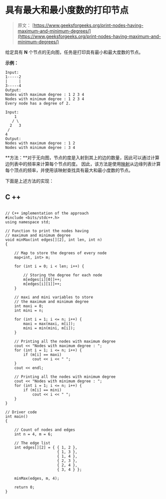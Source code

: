 # 具有最大和最小度数的打印节点

> 原文： [https://www.geeksforgeeks.org/print-nodes-having-maximum-and-minimum-degrees/](https://www.geeksforgeeks.org/print-nodes-having-maximum-and-minimum-degrees/)

给定具有 **N** 个节点的无向​​图，任务是打印具有最小和最大度数的节点。

**示例：**

```
Input:
1-----2
|     |
3-----4
Output:
Nodes with maximum degree : 1 2 3 4 
Nodes with minimum degree : 1 2 3 4 
Every node has a degree of 2.

Input:
    1
   / \
  2   3
 /
4
Output:
Nodes with maximum degree : 1 2 
Nodes with minimum degree : 3 4 

```

**方法：**对于无向图，节点的度是入射到其上的边的数量，因此可以通过计算边列表中的频率来计算每个节点的度。 因此，该方法是使用[映射](http://www.geeksforgeeks.org/map-associative-containers-the-c-standard-template-library-stl/)从边缘列表计算每个顶点的频率，并使用该映射查找具有最大和最小度数的节点。

下面是上述方法的实现：

## C ++

```

// C++ implementation of the approach 
#include <bits/stdc++.h> 
using namespace std; 

// Function to print the nodes having 
// maximum and minimum degree 
void minMax(int edges[][2], int len, int n) 
{ 

    // Map to store the degrees of every node 
    map<int, int> m; 

    for (int i = 0; i < len; i++) { 

        // Storing the degree for each node 
        m[edges[i][0]]++; 
        m[edges[i][1]]++; 
    } 

    // maxi and mini variables to store 
    // the maximum and minimum degree 
    int maxi = 0; 
    int mini = n; 

    for (int i = 1; i <= n; i++) { 
        maxi = max(maxi, m[i]); 
        mini = min(mini, m[i]); 
    } 

    // Printing all the nodes with maximum degree 
    cout << "Nodes with maximum degree : "; 
    for (int i = 1; i <= n; i++) { 
        if (m[i] == maxi) 
            cout << i << " "; 
    } 
    cout << endl; 

    // Printing all the nodes with minimum degree 
    cout << "Nodes with minimum degree : "; 
    for (int i = 1; i <= n; i++) { 
        if (m[i] == mini) 
            cout << i << " "; 
    } 
} 

// Driver code 
int main() 
{ 

    // Count of nodes and edges 
    int n = 4, m = 6; 

    // The edge list 
    int edges[][2] = { { 1, 2 }, 
                       { 1, 3 }, 
                       { 1, 4 }, 
                       { 2, 3 }, 
                       { 2, 4 }, 
                       { 3, 4 } }; 

    minMax(edges, m, 4); 

    return 0; 
} 

```